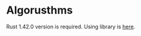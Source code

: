 # Algorusthms
Rust 1.42.0 version is required.
Using library is [here](https://github.com/rust-lang-ja/atcoder-rust-base/blob/ja-all-enabled/Cargo.toml).
